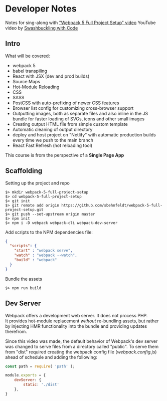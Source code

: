 # Developer Notes

Notes for sing-along with ["Webpack 5 Full Project Setup" video](https://www.youtube.com/watch?v=TOb1c39m64A)
YouTube video by [Swashbuckling with Code](https://www.youtube.com/@SwashbucklingwithCode)

## Intro
What will be covered:
- webpack 5
- babel transpiling
- React with JSX (dev and prod builds)
- Source Maps
- Hot-Module Reloading
- CSS
- SASS
- PostCSS with auto-prefixing of newer CSS features
- Browser list config for customizing cross-browser support
- Outputting images, both as separate files and also inline in the JS bundle for faster loading of SVGs, icons and other
  small images
- Creating output HTML file from simple custom template
- Automatic cleaning of output directory
- deploy and host project on "Netlify" with automatic production builds every time we push to the main branch
- React Fast Refresh (hot reloading tool)

This course is from the perspective of a **Single Page App**

## Scaffolding
Setting up the project and repo
```shell
$> mkdir webpack-5-full-project-setup
$> cd webpack-5-full-project-setup
$> git init
$> git remote add origin https://github.com/sbehnfeldt/webpack-5-full-project-setup.git 
$> git push --set-upstream origin master 
$> npm init
$> npm i -D webpack webpack-cli webpack-dev-server
```

Add scripts to the NPM dependencies file:
```json
{
  "scripts": {
    "start" : "webpack serve",
    "watch" : "webpack --watch",
    "build" : "webpack"
  }
}
```
Bundle the assets
```shell
$> npm run build
```

## Dev Server
Webpack offers a development web server.  It does not process PHP.  
It provides hot-module replacement _without_ re-bundling assets, 
but rather by injecting HMR functionality into the bundle
and providing updates therefrom.

Since this video was made, the default behavior of Webpack's dev server was changed to serve files from a directory called "public".
To serve them from "dist" required creating the webpack config file (_webpack.config.js_) ahead of schedule and adding the following:
```js
const path = require( 'path' );

module.exports = {
    devServer: {
        static: './dist'
    },
}
```
